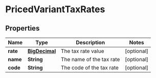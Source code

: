 # PricedVariantTaxRates

## Properties
Name | Type | Description | Notes
------------ | ------------- | ------------- | -------------
**rate** | [**BigDecimal**](BigDecimal.md) | The tax rate value |  [optional]
**name** | **String** | The name of the tax rate |  [optional]
**code** | **String** | The code of the tax rate |  [optional]
